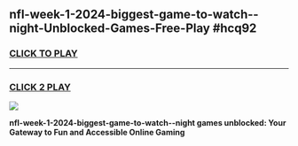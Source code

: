 
## nfl-week-1-2024-biggest-game-to-watch--night-Unblocked-Games-Free-Play #hcq92
<h3>
<a href="https://us.freeplayer.one?title=nfl-week-1-2024-biggest-game-to-watch--night&ref=9M">CLICK TO PLAY</a></h3>
<hr>

<h3>
<a href="https://us.freeplayer.one?title=nfl-week-1-2024-biggest-game-to-watch--night&ref=9M">CLICK 2 PLAY</a>
  
</h3>

<a href="https://us.freeplayer.one?title=nfl-week-1-2024-biggest-game-to-watch--night&ref=9M"><img src="https://clearcache.store/games.png"></a>


**nfl-week-1-2024-biggest-game-to-watch--night games unblocked: Your Gateway to Fun and Accessible Online Gaming**
